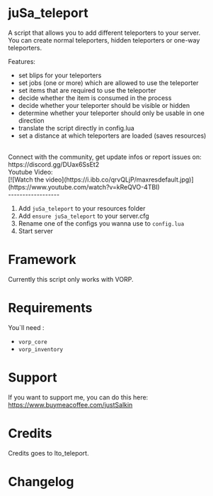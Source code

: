 # juSa_teleport

A script that allows you to add different teleporters to your server. <br>
You can create normal teleporters, hidden teleporters or one-way teleporters.

Features:
- set blips for your teleporters
- set jobs (one or more) which are allowed to use the teleporter
- set items that are required to use the teleporter
- decide whether the item is consumed in the process
- decide whether your teleporter should be visible or hidden
- determine whether your teleporter should only be usable in one direction
- translate the script directly in config.lua
- set a distance at which teleporters are loaded (saves resources)
<br>
Connect with the community, get update infos or report issues on: https://discord.gg/DUax6SsEt2
<br>
Youtube Video: <br>
[![Watch the video](https://i.ibb.co/qrvQLjP/maxresdefault.jpg)](https://www.youtube.com/watch?v=kReQVO-4TBI)
<br>
------------------<br>

1) Add ``juSa_teleport`` to your resources folder
2) Add ``ensure juSa_teleport`` to your server.cfg
3) Rename one of the configs you wanna use to ``config.lua``
4) Start server

# Framework
Currently this script only works with VORP.

# Requirements
You`ll need : <br>
- ``vorp_core`` <br>
- ``vorp_inventory`` <br>

# Support

If you want to support me, you can do this here: <br>
https://www.buymeacoffee.com/justSalkin

# Credits

Credits goes to lto_teleport.

# Changelog

